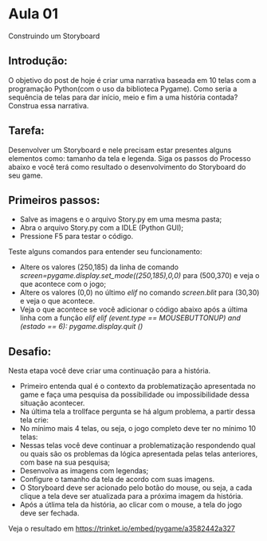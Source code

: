 # Aula 01

Construindo um Storyboard 

## Introdução: 

O objetivo do post de hoje é criar uma narrativa baseada em 10 telas com a programação Python(com o uso da biblioteca Pygame). Como seria a sequência de telas para dar início, meio e fim a uma história contada? Construa essa narrativa. 

## Tarefa: 

Desenvolver um Storyboard e nele precisam estar presentes alguns elementos como: tamanho da tela e legenda. Siga os passos do Processo abaixo e você terá como resultado o desenvolvimento do Storyboard do seu game.

## Primeiros passos: 

  * Salve as imagens e o arquivo Story.py em uma mesma pasta;
  * Abra o arquivo Story.py com a IDLE (Python GUI);
  * Pressione F5 para testar o código.

Teste alguns comandos para entender seu funcionamento:

* Altere os valores (250,185) da linha de comando *screen=pygame.display.set_mode((250,185),0,0)* para (500,370) e veja o que acontece com o jogo;
* Altere os valores (0,0) no último  *elif* no comando *screen.blit* para (30,30) e veja o que acontece.
* Veja o que acontece se você adicionar o código abaixo após a última linha com a função *elif*
        *elif (event.type == MOUSEBUTTONUP) and (estado == 6):
            pygame.display.quit ()*

## Desafio:

Nesta etapa você deve criar uma continuação para a história.

* Primeiro entenda qual é o contexto da problematização apresentada no game e faça uma pesquisa da possibilidade ou impossibilidade dessa situação acontecer.
* Na última tela a trollface pergunta se há algum problema, a partir dessa tela crie:
* No mínimo mais 4 telas, ou seja, o jogo completo deve ter no mínimo 10 telas:
* Nessas telas você deve continuar a problematização respondendo qual ou quais são os problemas da lógica apresentada pelas telas anteriores, com base na sua pesquisa;
* Desenvolva as imagens com legendas;
* Configure o tamanho da tela de acordo com suas imagens.
* O Storyboard deve ser acionado pelo botão do mouse, ou seja, a cada clique a tela deve ser atualizada para a próxima imagem da história.
* Após a útlima tela da história, ao clicar com o mouse, a tela do jogo deve ser fechada.


Veja o resultado em https://trinket.io/embed/pygame/a3582442a327